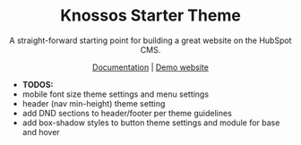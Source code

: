 <h1 align="center">Knossos Starter Theme</h1>

<p align="center">
  A straight-forward starting point for building a great website on the HubSpot CMS.
</p>

<p align="center">
  <a href="https://github.com/HubSpot/cms-theme-boilerplate/wiki">Documentation</a> |
  <a href="#">Demo website</a>
</p>



<ul>
  <li><strong>TODOS:</strong></li>
  <li>mobile font size theme settings and menu settings</li>
  <li>header (nav min-height) theme setting</li>
  <li>add DND sections to header/footer per theme guidelines</li>
  <li>add box-shadow styles to button theme settings and module for base and hover</li>
</ul>